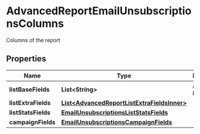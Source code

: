 

# AdvancedReportEmailUnsubscriptionsColumns

Columns of the report

## Properties

| Name | Type | Description | Notes |
|------------ | ------------- | ------------- | -------------|
|**listBaseFields** | **List&lt;String&gt;** | Array of base fields |  |
|**listExtraFields** | [**List&lt;AdvancedReportListExtraFieldsInner&gt;**](AdvancedReportListExtraFieldsInner.md) |  |  |
|**listStatsFields** | [**EmailUnsubscriptionsListStatsFields**](EmailUnsubscriptionsListStatsFields.md) |  |  |
|**campaignFields** | [**EmailUnsubscriptionsCampaignFields**](EmailUnsubscriptionsCampaignFields.md) |  |  |



